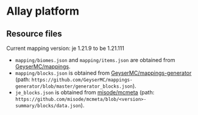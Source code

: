 # Allay platform

## Resource files

Current mapping version: je 1.21.9 to be 1.21.111

- `mapping/biomes.json` and `mapping/items.json` are obtained from [GeyserMC/mappings](https://github.com/GeyserMC/mappings).
- `mapping/blocks.json` is obtained from [GeyserMC/mappings-generator](https://github.com/GeyserMC/mappings-generator) (path: `https://github.com/GeyserMC/mappings-generator/blob/master/generator_blocks.json`).
- `je_blocks.json` is obtained from [misode/mcmeta](https://github.com/misode/mcmeta) (path: `https://github.com/misode/mcmeta/blob/<version>-summary/blocks/data.json`).
